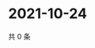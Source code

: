 # 2021-10-24

共 0 条

<!-- BEGIN WEIBO -->
<!-- 最后更新时间 Sun Oct 24 2021 04:11:17 GMT+0800 (China Standard Time) -->

<!-- END WEIBO -->
